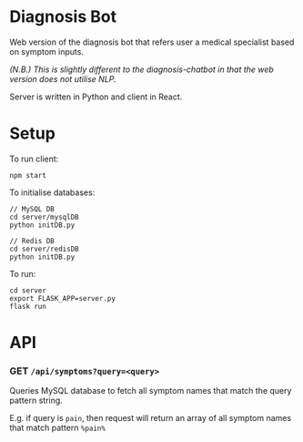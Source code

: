 # Diagnosis Bot

Web version of the diagnosis bot that refers user a medical specialist based on symptom inputs.

*(N.B.) This is slightly different to the diagnosis-chatbot in that the web version does not utilise NLP.*

Server is written in Python and client in React.

# Setup
To run client:

```
npm start
```

To initialise databases:
```
// MySQL DB
cd server/mysqlDB
python initDB.py

// Redis DB
cd server/redisDB
python initDB.py
```
To run:
```
cd server
export FLASK_APP=server.py
flask run
```

# API
### GET `/api/symptoms?query=<query>`
Queries MySQL database to fetch all symptom names that match the query pattern string.

E.g. if query is `pain`, then request will return an array of all symptom names that match pattern `%pain%`
